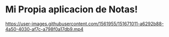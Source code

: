 # Mi Propia aplicacion de Notas!

https://user-images.githubusercontent.com/1561955/151671011-a6292b88-4a50-4030-af7c-a798f0a17db9.mp4

